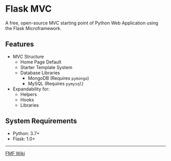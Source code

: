 # Flask MVC

A free, open-source MVC starting point of Python Web Application using the Flask Microframework.

## Features

* MVC Structure
  * Home Page Default
  * Starter Template System
  * Database Libraries
    * MongoDB (Requires `pymongo`)
    * MySQL (Requires `pymysql`)
* Expandability for:
  * Helpers
  * Hooks
  * Libraries

## System Requirements

* Python: 3.7+
* Flask: 1.0+

***

[FMF Wiki](https://github.com/tgeene/flask-mvc-framework/wiki)
